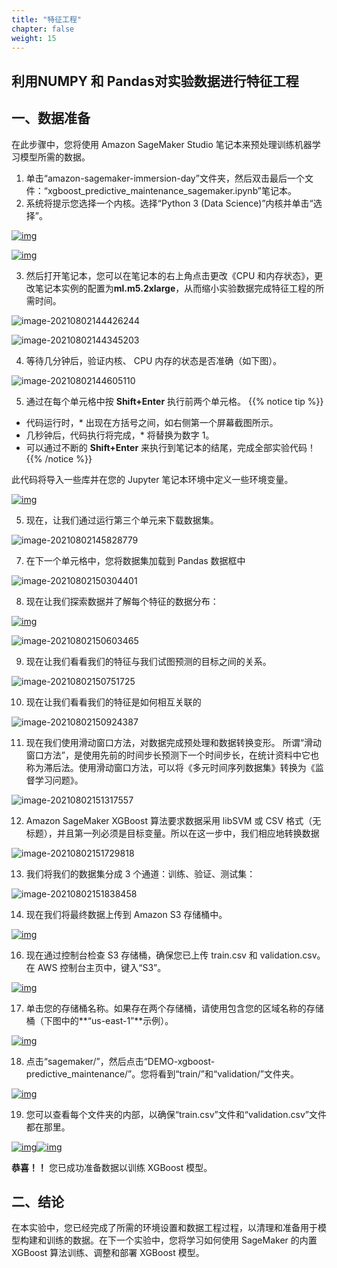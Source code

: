 ```yaml
---
title: "特征工程"
chapter: false
weight: 15
---
```




## 利用NUMPY 和 Pandas对实验数据进行特征工程



## 一、数据准备

在此步骤中，您将使用 Amazon SageMaker Studio 笔记本来预处理训练机器学习模型所需的数据。

1. 单击“amazon-sagemaker-immersion-day”文件夹，然后双击最后一个文件：“xgboost_predictive_maintenance_sagemaker.ipynb”笔记本。
2. 系统将提示您选择一个内核。选择“Python 3 (Data Science)”内核并单击“选择”。

[![img](https://sagemaker-immersionday.workshop.aws/lab1/option2/media/image39.png)](https://sagemaker-immersionday.workshop.aws/lab1/option2/media/image39.png)

[![img](https://sagemaker-immersionday.workshop.aws/lab1/option2/media/image40.png)](https://sagemaker-immersionday.workshop.aws/lab1/option2/media/image40.png)

3. 然后打开笔记本，您可以在笔记本的右上角点击更改《CPU 和内存状态》，更改笔记本实例的配置为**ml.m5.2xlarge**，从而缩小实验数据完成特征工程的所需时间。

![image-20210802144426244](/images/PredictiveMaintenance/image-20210802144426244.png)

![image-20210802144345203](/images/PredictiveMaintenance/image-20210802144345203.png)



4. 等待几分钟后，验证内核、 CPU 内存的状态是否准确（如下图）。

![image-20210802144605110](/images/PredictiveMaintenance/image-20210802144605110.png)

5. 通过在每个单元格中按 **Shift+Enter** 执行前两个单元格。
{{% notice tip %}}
* 代码运行时，* 出现在方括号之间，如右侧第一个屏幕截图所示。
* 几秒钟后，代码执行将完成，* 将替换为数字 1。
* 可以通过不断的 **Shift+Enter** 来执行到笔记本的结尾，完成全部实验代码！
    {{% /notice %}}

此代码将导入一些库并在您的 Jupyter 笔记本环境中定义一些环境变量。

[![img](https://sagemaker-immersionday.workshop.aws/lab1/option2/media/image9.png)](https://sagemaker-immersionday.workshop.aws/lab1/option2/media/image9.png)

5. 现在，让我们通过运行第三个单元来下载数据集。

![image-20210802145828779](/images/PredictiveMaintenance/image-20210802145828779.png)


7. 在下一个单元格中，您将数据集加载到 Pandas 数据框中

![image-20210802150304401](/images/PredictiveMaintenance/image-20210802150304401.png)


8. 现在让我们探索数据并了解每个特征的数据分布：

[![img](https://sagemaker-immersionday.workshop.aws/lab1/option2/media/image12.png)](https://sagemaker-immersionday.workshop.aws/lab1/option2/media/image12.png)

![image-20210802150603465](/images/PredictiveMaintenance/image-20210802150603465.png)

9. 现在让我们看看我们的特征与我们试图预测的目标之间的关系。

![image-20210802150751725](/images/PredictiveMaintenance/image-20210802150751725.png)

10. 现在让我们看看我们的特征是如何相互关联的

![image-20210802150924387](/images/PredictiveMaintenance/image-20210802150924387.png)

11. 现在我们使用滑动窗口方法，对数据完成预处理和数据转换变形。
    所谓“滑动窗口方法”，是使用先前的时间步长预测下一个时间步长，在统计资料中它也称为滞后法。使用滑动窗口方法，可以将《多元时间序列数据集》转换为《监督学习问题》。

![image-20210802151317557](/images/PredictiveMaintenance/image-20210802151317557.png)

12. Amazon SageMaker XGBoost 算法要求数据采用 libSVM 或 CSV 格式（无标题），并且第一列必须是目标变量。所以在这一步中，我们相应地转换数据

![image-20210802151729818](/images/PredictiveMaintenance/image-20210802151729818.png)

13. 我们将我们的数据集分成 3 个通道：训练、验证、测试集：

![image-20210802151838458](/images/PredictiveMaintenance/image-20210802151838458.png)

14. 现在我们将最终数据上传到 Amazon S3 存储桶中。

[![img](https://sagemaker-immersionday.workshop.aws/lab1/option2/media/image19.png)](https://sagemaker-immersionday.workshop.aws/lab1/option2/media/image19.png)

16. 现在通过控制台检查 S3 存储桶，确保您已上传 train.csv 和 validation.csv。在 AWS 控制台主页中，键入“S3”。

[![img](https://sagemaker-immersionday.workshop.aws/lab1/option2/media/image44.png)](https://sagemaker-immersionday.workshop.aws/lab1/option2/media/image44.png)

17. 单击您的存储桶名称。如果存在两个存储桶，请使用包含您的区域名称的存储桶（下图中的**“us-east-1”**示例）。

[![img](https://sagemaker-immersionday.workshop.aws/lab1/option2/media/image45.png)](https://sagemaker-immersionday.workshop.aws/lab1/option2/media/image45.png)

18. 点击“sagemaker/”，然后点击“DEMO-xgboost-predictive_maintenance/”。您将看到“train/”和“validation/”文件夹。

[![img](https://sagemaker-immersionday.workshop.aws/lab1/option2/media/image46.png)](https://sagemaker-immersionday.workshop.aws/lab1/option2/media/image46.png)

19. 您可以查看每个文件夹的内部，以确保“train.csv”文件和“validation.csv”文件都在那里。

[![img](https://sagemaker-immersionday.workshop.aws/lab1/option2/media/image47.png)](https://sagemaker-immersionday.workshop.aws/lab1/option2/media/image47.png)[![img](https://sagemaker-immersionday.workshop.aws/lab1/option2/media/image48.png)](https://sagemaker-immersionday.workshop.aws/lab1/option2/media/image48.png)

**恭喜！！** 您已成功准备数据以训练 XGBoost 模型。



## 二、结论

在本实验中，您已经完成了所需的环境设置和数据工程过程，以清理和准备用于模型构建和训练的数据。在下一个实验中，您将学习如何使用 SageMaker 的内置 XGBoost 算法训练、调整和部署 XGBoost 模型。

